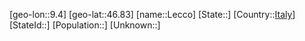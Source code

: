 ﻿---
location: [46.83,9.4]
type: City
tags:
- geo/City


SpocWebEntityId: 31902
isDeleted: false
confidential: public

---
[geo-lon::9.4]
[geo-lat::46.83]
[name::Lecco]
[State::]
[Country::[Italy](geo/Continent/Europe/Italy.md)]
[StateId::]
[Population::]
[Unknown::]

